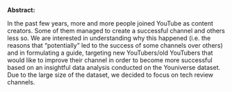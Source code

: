 **Abstract:** 

In the past few years, more and more people joined YouTube as content creators. Some of them managed to create a successful channel and others less so. We are interested in understanding why this happened (i.e. the reasons that 
“potentially” led to the success of some channels over others) and in formulating a guide, targeting new YouTubers/old YouTubers that would like to improve their channel in order to become more successful based on an insightful data analysis conducted 
on the Youniverse dataset. Due to the large size of the dataset, we decided to focus on tech review channels.

